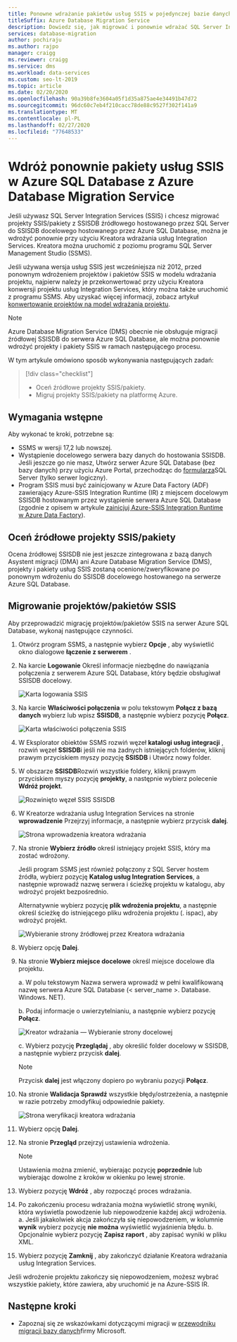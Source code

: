 ```yaml
---
title: Ponowne wdrażanie pakietów usług SSIS w pojedynczej bazie danych SQL
titleSuffix: Azure Database Migration Service
description: Dowiedz się, jak migrować i ponownie wdrażać SQL Server Integration Services pakiety i projekty, aby Azure SQL Database pojedynczą bazę danych przy użyciu Azure Database Migration Service i Data Migration Assistant.
services: database-migration
author: pochiraju
ms.author: rajpo
manager: craigg
ms.reviewer: craigg
ms.service: dms
ms.workload: data-services
ms.custom: seo-lt-2019
ms.topic: article
ms.date: 02/20/2020
ms.openlocfilehash: 90a39b8fe3604a05f1d35a875ae4e34491b47d72
ms.sourcegitcommit: 96dc60c7eb4f210cacc78de88c9527f302f141a9
ms.translationtype: MT
ms.contentlocale: pl-PL
ms.lasthandoff: 02/27/2020
ms.locfileid: "77648533"
---
```

# <a name="redeploy-ssis-packages-to-azure-sql-database-with-azure-database-migration-service"></a>Wdróż ponownie pakiety usług SSIS w Azure SQL Database z Azure Database Migration Service

Jeśli używasz SQL Server Integration Services (SSIS) i chcesz migrować projekty SSIS/pakiety z SSISDB źródłowego hostowanego przez SQL Server do SSISDB docelowego hostowanego przez Azure SQL Database, można je wdrożyć ponownie przy użyciu Kreatora wdrażania usług Integration Services. Kreatora można uruchomić z poziomu programu SQL Server Management Studio (SSMS).

Jeśli używana wersja usług SSIS jest wcześniejsza niż 2012, przed ponownym wdrożeniem projektów i pakietów SSIS w modelu wdrażania projektu, najpierw należy je przekonwertować przy użyciu Kreatora konwersji projektu usług Integration Services, który można także uruchomić z programu SSMS. Aby uzyskać więcej informacji, zobacz artykuł [konwertowanie projektów na model wdrażania projektu](https://docs.microsoft.com/sql/integration-services/packages/deploy-integration-services-ssis-projects-and-packages?view=sql-server-2017#convert).

> [!NOTE]
> Azure Database Migration Service (DMS) obecnie nie obsługuje migracji źródłowej SSISDB do serwera Azure SQL Database, ale można ponownie wdrożyć projekty i pakiety SSIS w ramach następującego procesu.

W tym artykule omówiono sposób wykonywania następujących zadań:
> [!div class="checklist"]
>
> * Oceń źródłowe projekty SSIS/pakiety.
> * Migruj projekty SSIS/pakiety na platformę Azure.

## <a name="prerequisites"></a>Wymagania wstępne

Aby wykonać te kroki, potrzebne są:

* SSMS w wersji 17,2 lub nowszej.
* Wystąpienie docelowego serwera bazy danych do hostowania SSISDB. Jeśli jeszcze go nie masz, Utwórz serwer Azure SQL Database (bez bazy danych) przy użyciu Azure Portal, przechodząc do [formularza](https://ms.portal.azure.com/#create/Microsoft.SQLServer)SQL Server (tylko serwer logiczny).
* Program SSIS musi być zainicjowany w Azure Data Factory (ADF) zawierający Azure-SSIS Integration Runtime (IR) z miejscem docelowym SSISDB hostowanym przez wystąpienie serwera Azure SQL Database (zgodnie z opisem w artykule [zainicjuj Azure-SSIS Integration Runtime w Azure Data Factory](https://docs.microsoft.com/azure/data-factory/tutorial-deploy-ssis-packages-azure)).

## <a name="assess-source-ssis-projectspackages"></a>Oceń źródłowe projekty SSIS/pakiety

Ocena źródłowej SSISDB nie jest jeszcze zintegrowana z bazą danych Asystent migracji (DMA) ani Azure Database Migration Service (DMS), projekty i pakiety usług SSIS zostaną ocenione/zweryfikowane po ponownym wdrożeniu do SSISDB docelowego hostowanego na serwerze Azure SQL Database.

## <a name="migrate-ssis-projectspackages"></a>Migrowanie projektów/pakietów SSIS

Aby przeprowadzić migrację projektów/pakietów SSIS na serwer Azure SQL Database, wykonaj następujące czynności.

1. Otwórz program SSMS, a następnie wybierz **Opcje** , aby wyświetlić okno dialogowe **łączenie z serwerem** .

2. Na karcie **Logowanie** Określ informacje niezbędne do nawiązania połączenia z serwerem Azure SQL Database, który będzie obsługiwał SSISDB docelowy.

    ![Karta logowania SSIS](media/how-to-migrate-ssis-packages/dms-ssis-login-tab.png)

3. Na karcie **Właściwości połączenia** w polu tekstowym **Połącz z bazą danych** wybierz lub wpisz **SSISDB**, a następnie wybierz pozycję **Połącz**.

    ![Karta właściwości połączenia SSIS](media/how-to-migrate-ssis-packages/dms-ssis-conncetion-properties-tab.png)

4. W Eksplorator obiektów SSMS rozwiń węzeł **katalogi usług integracji** , rozwiń węzeł **SSISDB**i jeśli nie ma żadnych istniejących folderów, kliknij prawym przyciskiem myszy pozycję **SSISDB** i Utwórz nowy folder.

5. W obszarze **SSISDB**Rozwiń wszystkie foldery, kliknij prawym przyciskiem myszy pozycję **projekty**, a następnie wybierz polecenie **Wdróż projekt**.

    ![Rozwinięto węzeł SSIS SSISDB](media/how-to-migrate-ssis-packages/dms-ssis-ssisdb-node-expanded.png)

6. W Kreatorze wdrażania usług Integration Services na stronie **wprowadzenie** Przejrzyj informacje, a następnie wybierz przycisk **dalej**.

    ![Strona wprowadzenia kreatora wdrażania](media/how-to-migrate-ssis-packages/dms-deployment-wizard-introduction-page.png)

7. Na stronie **Wybierz źródło** określ istniejący projekt SSIS, który ma zostać wdrożony.

    Jeśli program SSMS jest również połączony z SQL Server hostem źródła, wybierz pozycję **Katalog usług Integration Services**, a następnie wprowadź nazwę serwera i ścieżkę projektu w katalogu, aby wdrożyć projekt bezpośrednio.

    Alternatywnie wybierz pozycję **plik wdrożenia projektu**, a następnie określ ścieżkę do istniejącego pliku wdrożenia projektu (. ispac), aby wdrożyć projekt.

    ![Wybieranie strony źródłowej przez Kreatora wdrażania](media/how-to-migrate-ssis-packages/dms-deployment-wizard-select-source-page.png)
 
8. Wybierz opcję **Dalej**.
9. Na stronie **Wybierz miejsce docelowe** określ miejsce docelowe dla projektu.

    a. W polu tekstowym Nazwa serwera wprowadź w pełni kwalifikowaną nazwę serwera Azure SQL Database (< server_name >. Database. Windows. NET).

    b. Podaj informacje o uwierzytelnianiu, a następnie wybierz pozycję **Połącz**.

    ![Kreator wdrażania — Wybieranie strony docelowej](media/how-to-migrate-ssis-packages/dms-deployment-wizard-select-destination-page.png)

    c. Wybierz pozycję **Przeglądaj** , aby określić folder docelowy w SSISDB, a następnie wybierz przycisk **dalej**.

    > [!NOTE]
    > Przycisk **dalej** jest włączony dopiero po wybraniu pozycji **Połącz**.

10. Na stronie **Walidacja Sprawdź** wszystkie błędy/ostrzeżenia, a następnie w razie potrzeby zmodyfikuj odpowiednie pakiety.

    ![Strona weryfikacji kreatora wdrażania](media/how-to-migrate-ssis-packages/dms-deployment-wizard-validate-page.png)

11. Wybierz opcję **Dalej**.

12. Na stronie **Przegląd** przejrzyj ustawienia wdrożenia.

    > [!NOTE]
    > Ustawienia można zmienić, wybierając pozycję **poprzednie** lub wybierając dowolne z kroków w okienku po lewej stronie.

13. Wybierz pozycję **Wdróż** , aby rozpocząć proces wdrażania.

14. Po zakończeniu procesu wdrażania można wyświetlić stronę wyniki, która wyświetla powodzenie lub niepowodzenie każdej akcji wdrożenia.
    a. Jeśli jakakolwiek akcja zakończyła się niepowodzeniem, w kolumnie **wynik** wybierz pozycję **nie można** wyświetlić wyjaśnienia błędu.
    b. Opcjonalnie wybierz pozycję **Zapisz raport** , aby zapisać wyniki w pliku XML.

15. Wybierz pozycję **Zamknij** , aby zakończyć działanie Kreatora wdrażania usług Integration Services.

Jeśli wdrożenie projektu zakończy się niepowodzeniem, możesz wybrać wszystkie pakiety, które zawiera, aby uruchomić je na Azure-SSIS IR.

## <a name="next-steps"></a>Następne kroki

* Zapoznaj się ze wskazówkami dotyczącymi migracji w [przewodniku migracji bazy danych](https://datamigration.microsoft.com/)firmy Microsoft.
